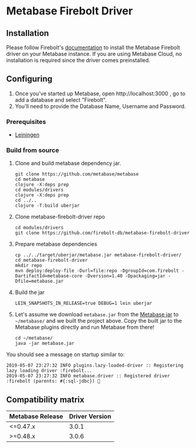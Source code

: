 # Metabase Firebolt Driver

## Installation

Please follow Firebolt's [documentation](https://docs.firebolt.io/integrations/business-intelligence/connecting-to-metabase.html) to install the Metabase Firebolt driver on your Metabase instance. If you are using Metabase Cloud, no installation is required since the driver comes preinstalled.

## Configuring

1. Once you've started up Metabase, open http://localhost:3000 , go to add a database and select "Firebolt".
2. You'll need to provide the Database Name, Username and Password.

### Prerequisites

- [Leiningen](https://leiningen.org/)

### Build from source

1. Clone and build metabase dependency jar.

   ```shell
   git clone https://github.com/metabase/metabase
   cd metabase
   clojure -X:deps prep
   cd modules/drivers
   clojure -X:deps prep
   cd ../..
   clojure -T:build uberjar
   ```

2. Clone metabase-firebolt-driver repo

   ```shell
   cd modules/drivers
   git clone https://github.com/firebolt-db/metabase-firebolt-driver
   ```

3. Prepare metabase dependencies

   ```shell
   cp ../../target/uberjar/metabase.jar metabase-firebolt-driver/
   cd metabase-firebolt-driver
   mkdir repo
   mvn deploy:deploy-file -Durl=file:repo -DgroupId=com.firebolt -DartifactId=metabase-core -Dversion=1.40 -Dpackaging=jar -Dfile=metabase.jar
   ```

4. Build the jar

   ```shell
   LEIN_SNAPSHOTS_IN_RELEASE=true DEBUG=1 lein uberjar
   ```

5. Let's assume we download `metabase.jar` from the [Metabase jar](https://www.metabase.com/docs/latest/operations-guide/running-the-metabase-jar-file.html) to `~/metabase/` and we built the project above. Copy the built jar to the Metabase plugins directly and run Metabase from there!

   ```shell
   cd ~/metabase/
   java -jar metabase.jar
   ```

You should see a message on startup similar to:

```
2019-05-07 23:27:32 INFO plugins.lazy-loaded-driver :: Registering lazy loading driver :firebolt...
2019-05-07 23:27:32 INFO metabase.driver :: Registered driver :firebolt (parents: #{:sql-jdbc}) 🚚
```

## Compatibility matrix

| Metabase Release | Driver Version |
|------------------|----------------|
| <=0.47.x         | 3.0.1          |
| \>=0.48.x        | 3.0.6          |
